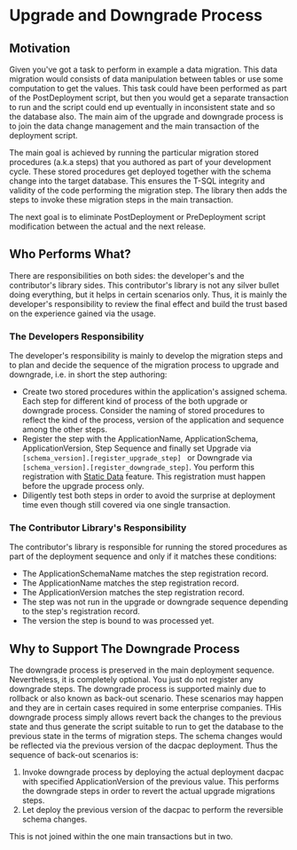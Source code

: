 # Upgrade and Downgrade Process

## Motivation

Given you've got a task to perform in example a data migration. This data migration would consists of data manipulation between tables or use some computation to get the values. This task could have been performed as part of the PostDeployment script, but then you would get a separate transaction to run and the script could end up eventually in inconsistent state and so the database also. The main aim of the upgrade and downgrade process is to join the data change management and the main transaction of the deployment script.

The main goal is achieved by running the particular migration stored procedures (a.k.a steps) that you authored as part of your development cycle. These stored procedures get deployed together with the schema change into the target database. This ensures the T-SQL integrity and validity of the code performing the migration step. The library then adds the steps to invoke these migration steps in the main transaction.

The next goal is to eliminate PostDeployment or PreDeployment script modification between the actual and the next release.

## Who Performs What?

There are responsibilities on both sides: the developer's and the contributor's library sides. This contributor's library is not any silver bullet doing everything, but it helps in certain scenarios only. Thus, it is mainly the developer's responsibility to review the final effect and build the trust based on the experience gained via the usage.

### The Developers Responsibility

The developer's responsibility is mainly to develop the migration steps and to plan and decide the sequence of the migration process to upgrade and downgrade, i.e. in short the step authoring:
- Create two stored procedures within the application's assigned schema. Each step for different kind of process of the both upgrade or downgrade process. Consider the naming of stored procedures to reflect the kind of the process, version of the application and sequence among the other steps.
- Register the step with the ApplicationName, ApplicationSchema, ApplicationVersion, Step Sequence and finally set Upgrade via `[schema_version].[register_upgrade_step] ` or Downgrade via `[schema_version].[register_downgrade_step]`. You perform this registration with [Static Data](STATIC-DATA.MD) feature. This registration must happen before the upgrade process only.
- Diligently test both steps in order to avoid the surprise at deployment time even though still covered via one single transaction.


### The Contributor Library's Responsibility

The contributor's library is responsible for running the stored procedures as part of the deployment sequence and only if it matches these conditions:
- The ApplicationSchemaName matches the step registration record.
- The ApplicationName matches the step registration record.
- The ApplicationVersion matches the step registration record.
- The step was not run in the upgrade or downgrade sequence depending to the step's registration record.
- The version the step is bound to was processed yet.

## Why to Support The Downgrade Process

The downgrade process is preserved in the main deployment sequence. Nevertheless, it is completely optional. You just do not register any downgrade steps. The downgrade process is supported mainly due to rollback or also known as back-out scenario. These scenarios may happen and they are in certain cases required in some enterprise companies. THis downgrade process simply allows revert back the changes to the previous state and thus generate the script suitable to run to get the database to the previous state in the terms of migration steps. The schema changes would be reflected via the previous version of the dacpac deployment. Thus the sequence of back-out scenarios is:
1. Invoke downgrade process by deploying the actual deployment dacpac with specified ApplicationVersion of the previous value. This performs the downgrade steps in order to revert the actual upgrade migrations steps.
2. Let deploy the previous version of the dacpac to perform the reversible schema changes.

This is not joined within the one main transactions but in two.
